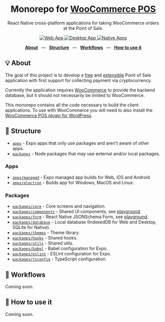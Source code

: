 <div align="center">
  <h1>Monorepo for <a href="https://wcpos.com">WooCommerce POS</a></h1>
  <p>React Native cross-platform applications for taking WooCommerce orders at the Point of Sale.</p>
  <p>
    <a href="https://wcpos.github.io/managed-expo/">
      <img src="https://github.com/wcpos/managed-expo/actions/workflows/build-web-app.yml/badge.svg" alt="Web App" />
    </a>
    <a href="https://github.com/wcpos/electron/releases">
      <img src="https://github.com/wcpos/electron/actions/workflows/tag-and-release.yml/badge.svg" alt="Desktop App" />
    </a>
    <a href="https://github.com/wcpos/managed-expo">
      <img src="https://github.com/wcpos/managed-expo/actions/workflows/standalone.yml/badge.svg" alt="Native Apps" />
    </a>
  </p>
  <p>
    <a href="https://github.com/wcpos/monorepo#-structure"><b>About</b></a>
    &ensp;&mdash;&ensp;
    <a href="https://github.com/wcpos/monorepo#-structure"><b>Structure</b></a>
    &ensp;&mdash;&ensp;
    <a href="https://github.com/wcpos/monorepo#-workflows"><b>Workflows</b></a>
    &ensp;&mdash;&ensp;
    <a href="https://github.com/wcpos/monorepo#-how-to-use-it"><b>How to use it</b></a>
  </p>
</div>

## 💡 About

The goal of this project is to develop a <u>free</u> and <u>extensible</u> Point of Sale application with first support for collecting payment via cryptocurrency.

Currently the application requires [WooCommerce](https://woocommerce.com) to provide the backend database, but it should not necessarily be limited to WooCommerce.

This monorepo contains all the code necessary to build the client applications. To use with WooCommerce you will need to also install the [WooCommerce POS plugin for WordPress](https://github.com/wcpos/woocommerce-pos).

## 📁 Structure

- [`apps`](./apps) - Expo apps that only use packages and aren't aware of other apps.
- [`packages`](./packages) - Node packages that may use external and/or local packages.

### Apps

- [`apps/managed`](https://github.com/wcpos/managed-expo) - Expo managed app builds for Web, iOS and Android.
- [`apps/electron`](https://github.com/wcpos/electron) - Builds app for Windows, MacOS and Linux.

### Packages

- [`packages/core`](https://github.com/wcpos/core) - Core screens and navigation.
- [`packages/components`](https://github.com/wcpos/components) - Shared UI components, see [playground](https://wcpos.github.io/components/).
- [`packages/form`](https://github.com/wcpos/react-native-jsonschema-form) - React Native JSONSchema Form, see [playground](https://wcpos.github.io/react-native-jsonschema-form/).
- [`packages/database`](https://github.com/wcpos/database) - Local database (IndexedDB for Web and Desktop, SQLite for Native).
- [`packages/themes`](https://github.com/wcpos/themes) - Theme library.
- [`packages/hooks`](https://github.com/wcpos/hooks) - Shared hooks.
- [`packages/utils`](https://github.com/wcpos/utils) - Shared utils.
- [`packages/babel`](./packages/babel) - Babel configuration for Expo.
- [`packages/eslint`](./packages/eslint) - ESLint configuration for Expo.
- [`packages/tsconfig`](./packages/tsconfig) - TypeScript configuration.

## 👷 Workflows

Coming soon.

## 🚀 How to use it

Coming soon.
